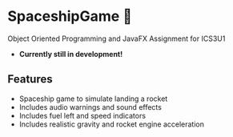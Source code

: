 # SpaceshipGame :rocket:
Object Oriented Programming and JavaFX Assignment for ICS3U1

- **Currently still in development!**

## Features
- Spaceship game to simulate landing a rocket
- Includes audio warnings and sound effects
- Includes fuel left and speed indicators
- Includes realistic gravity and rocket engine acceleration
